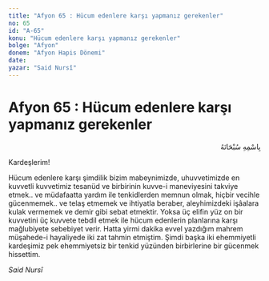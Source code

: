 ```yaml
---
title: "Afyon 65 : Hücum edenlere karşı yapmanız gerekenler"
no: 65
id: "A-65"
konu: "Hücum edenlere karşı yapmanız gerekenler"
bolge: "Afyon"
donem: "Afyon Hapis Dönemi"
date: 
yazar: "Said Nursî"
---
```


# Afyon 65 : Hücum edenlere karşı yapmanız gerekenler

<p class="arabic" dir="rtl" title="Meal: “Her türlü noksan sıfatlardan yüce olan Allah’ın adıyla.”">بِاسْمِهِ سُبْحَانَهُ</p>

Kardeşlerim!

Hücum edenlere karşı şimdilik bizim mabeynimizde, uhuvvetimizde en kuvvetli kuvvetimiz tesanüd ve birbirinin kuvve-i maneviyesini takviye etmek.. ve müdafaatta yardım ile tenkidlerden memnun olmak, hiçbir vecihle gücenmemek.. ve telaş etmemek ve ihtiyatla beraber, aleyhimizdeki işâalara kulak vermemek ve demir gibi sebat etmektir. Yoksa üç elifin yüz on bir kuvvetini üç kuvvete tebdil etmek ile hücum edenlerin planlarına karşı mağlubiyete sebebiyet verir. Hatta yirmi dakika evvel yazdığım mahrem müşahede-i hayaliyede iki zat tahmin etmiştim. Şimdi başka iki ehemmiyetli kardeşimiz pek ehemmiyetsiz bir tenkid yüzünden birbirlerine bir gücenmek hissettim.

*Said Nursî*
